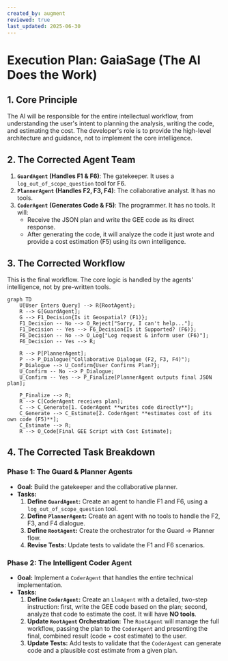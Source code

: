```yaml
---
created_by: augment
reviewed: true
last_updated: 2025-06-30
---
```


# Execution Plan: GaiaSage (The AI Does the Work)

## 1. Core Principle

The AI will be responsible for the entire intellectual workflow, from understanding the user's intent to planning the analysis, writing the code, and estimating the cost. The developer's role is to provide the high-level architecture and guidance, not to implement the core intelligence.

## 2. The Corrected Agent Team

1. **`GuardAgent` (Handles F1 & F6)**: The gatekeeper. It uses a `log_out_of_scope_question` tool for F6.
2. **`PlannerAgent` (Handles F2, F3, F4)**: The collaborative analyst. It has no tools.
3. **`CoderAgent` (Generates Code & F5)**: The programmer. It has no tools. It will:
    * Receive the JSON plan and write the GEE code as its direct response.
    * After generating the code, it will analyze the code it just wrote and provide a cost estimation (F5) using its own intelligence.

## 3. The Corrected Workflow

This is the final workflow. The core logic is handled by the agents' intelligence, not by pre-written tools.

```mermaid
graph TD
    U[User Enters Query] --> R{RootAgent};
    R --> G[GuardAgent];
    G --> F1_Decision{Is it Geospatial? (F1)};
    F1_Decision -- No --> O_Reject["Sorry, I can't help..."];
    F1_Decision -- Yes --> F6_Decision{Is it Supported? (F6)};
    F6_Decision -- No --> O_Log["Log request & inform user (F6)"];
    F6_Decision -- Yes --> R;

    R --> P[PlannerAgent];
    P --> P_Dialogue("Collaborative Dialogue (F2, F3, F4)");
    P_Dialogue --> U_Confirm{User Confirms Plan?};
    U_Confirm -- No --> P_Dialogue;
    U_Confirm -- Yes --> P_Finalize[PlannerAgent outputs final JSON plan];
    
    P_Finalize --> R;
    R --> C[CoderAgent receives plan];
    C --> C_Generate[1. CoderAgent **writes code directly**];
    C_Generate --> C_Estimate[2. CoderAgent **estimates cost of its own code (F5)**];
    C_Estimate --> R;
    R --> O_Code[Final GEE Script with Cost Estimate];
```

## 4. The Corrected Task Breakdown

### Phase 1: The Guard & Planner Agents

* **Goal:** Build the gatekeeper and the collaborative planner.
* **Tasks:**
    1. **Define `GuardAgent`:** Create an agent to handle F1 and F6, using a `log_out_of_scope_question` tool.
    2. **Define `PlannerAgent`:** Create an agent with no tools to handle the F2, F3, and F4 dialogue.
    3. **Define `RootAgent`:** Create the orchestrator for the Guard -> Planner flow.
    4. **Revise Tests:** Update tests to validate the F1 and F6 scenarios.

### Phase 2: The Intelligent Coder Agent

* **Goal:** Implement a `CoderAgent` that handles the entire technical implementation.
* **Tasks:**
    1. **Define `CoderAgent`:** Create an `LlmAgent` with a detailed, two-step instruction: first, write the GEE code based on the plan; second, analyze that code to estimate the cost. It will have **NO tools**.
    2. **Update `RootAgent` Orchestration:** The `RootAgent` will manage the full workflow, passing the plan to the `CoderAgent` and presenting the final, combined result (code + cost estimate) to the user.
    3. **Update Tests:** Add tests to validate that the `CoderAgent` can generate code and a plausible cost estimate from a given plan.
